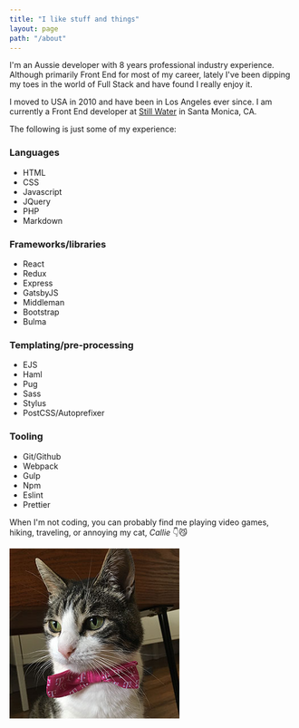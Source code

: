 ```yaml
---
title: "I like stuff and things"
layout: page
path: "/about"
---
```


I'm an Aussie developer with 8 years professional industry experience. Although primarily Front End for most of my career, lately I've been dipping my toes in the world of Full Stack and have found I really enjoy it.

I moved to USA in 2010 and have been in Los Angeles ever since. I am currently a Front End developer at <a href="http://still-water.com" target="_blank">Still Water</a> in Santa Monica, CA.

The following is just some of my experience:

<section class="page__experience">
  <div class="experience__column">
    <h3 class="experience__header">Languages</h3>
    <ul>
      <li>HTML</li>
      <li>CSS</li>
      <li>Javascript</li>
      <li>JQuery</li>
      <li>PHP</li>
      <li>Markdown</li>
    </ul>
  </div>

  <div class="experience__column">
    <h3 class="experience__header">Frameworks/libraries</h3>
    <ul>
      <li>React</li>
      <li>Redux</li>
      <li>Express</li>
      <li>GatsbyJS</li>
      <li>Middleman</li>
      <li>Bootstrap</li>
      <li>Bulma</li>
    </ul>
  </div>

  <div class="experience__column">
    <h3 class="experience__header">Templating/pre-processing</h3>
    <ul>
      <li>EJS</li>
      <li>Haml</li>
      <li>Pug</li>
      <li>Sass</li>
      <li>Stylus</li>
      <li>PostCSS/Autoprefixer</li>
    </ul>
  </div>

  <div class="experience__column">
    <h3 class="experience__header">Tooling</h3>
    <ul>
      <li>Git/Github</li>
      <li>Webpack</li>
      <li>Gulp</li>
      <li>Npm</li>
      <li>Eslint</li>
      <li>Prettier</li>
    </ul>
  </div>
</section>

When I'm not coding, you can probably find me playing video games, hiking, traveling, or annoying my cat, *Callie* 👇😼

![Callie](./callie.jpg)